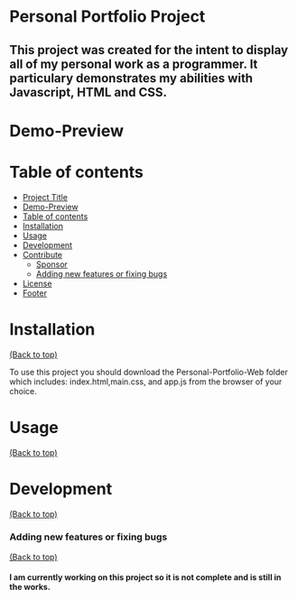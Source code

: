 # Personal Portfolio Project

## This project was created for the intent to display all of my personal work as a programmer. It particulary demonstrates my abilities with Javascript, HTML and CSS.

# Demo-Preview

# Table of contents

- [Project Title](#project-title)
- [Demo-Preview](#demo-preview)
- [Table of contents](#table-of-contents)
- [Installation](#installation)
- [Usage](#usage)
- [Development](#development)
- [Contribute](#contribute)
    - [Sponsor](#sponsor)
    - [Adding new features or fixing bugs](#adding-new-features-or-fixing-bugs)
- [License](#license)
- [Footer](#footer)

# Installation
[(Back to top)](#table-of-contents)

To use this project you should download the Personal-Portfolio-Web folder which includes: index.html,main.css, and app.js from the browser of your choice.
# Usage
[(Back to top)](#table-of-contents)



# Development
[(Back to top)](#table-of-contents)

<!-- This is the place where you give instructions to developers on how to modify the code.

You could give **instructions in depth** of **how the code works** and how everything is put together.

You could also give specific instructions to how they can setup their development environment.

Ideally, you should keep the README simple. If you need to add more complex explanations, use a wiki. Check out [this wiki](https://github.com/navendu-pottekkat/nsfw-filter/wiki) for inspiration. -->




### Adding new features or fixing bugs
[(Back to top)](#table-of-contents)

#### I am currently working on this project so it is not complete and is still in the works.


